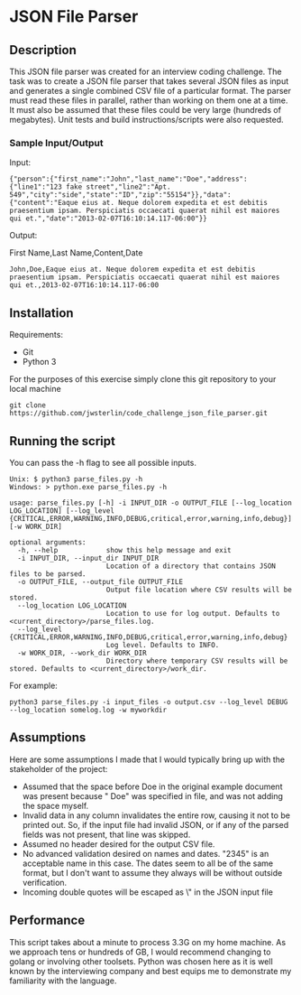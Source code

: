 # JSON File Parser
## Description
This JSON file parser was created for an interview coding challenge.  The task was to create a JSON file parser that takes several JSON files as input and generates a single combined CSV file of a particular format.  The parser must read these files in parallel, rather than working on them one at a time.  It must also be assumed that these files could be very large (hundreds of megabytes).  Unit tests and build instructions/scripts were also requested.
### Sample Input/Output
Input:
```
{"person":{"first_name":"John","last_name":"Doe","address":{"line1":"123 fake street","line2":"Apt. 549","city":"side","state":"ID","zip":"55154"}},"data":{"content":"Eaque eius at. Neque dolorem expedita et est debitis praesentium ipsam. Perspiciatis occaecati quaerat nihil est maiores qui et.","date":"2013-02-07T16:10:14.117-06:00"}}
```
Output:

First Name,Last Name,Content,Date
```
John,Doe,Eaque eius at. Neque dolorem expedita et est debitis praesentium ipsam. Perspiciatis occaecati quaerat nihil est maiores qui et.,2013-02-07T16:10:14.117-06:00
```

## Installation
Requirements:
* Git
* Python 3

For the purposes of this exercise simply clone this git repository to your local machine
```
git clone https://github.com/jwsterlin/code_challenge_json_file_parser.git
```

## Running the script
You can pass the -h flag to see all possible inputs.

```
Unix: $ python3 parse_files.py -h
Windows: > python.exe parse_files.py -h

usage: parse_files.py [-h] -i INPUT_DIR -o OUTPUT_FILE [--log_location LOG_LOCATION] [--log_level {CRITICAL,ERROR,WARNING,INFO,DEBUG,critical,error,warning,info,debug}] [-w WORK_DIR]

optional arguments:
  -h, --help            show this help message and exit
  -i INPUT_DIR, --input_dir INPUT_DIR
                        Location of a directory that contains JSON files to be parsed.
  -o OUTPUT_FILE, --output_file OUTPUT_FILE
                        Output file location where CSV results will be stored.
  --log_location LOG_LOCATION
                        Location to use for log output. Defaults to <current_directory>/parse_files.log.
  --log_level {CRITICAL,ERROR,WARNING,INFO,DEBUG,critical,error,warning,info,debug}
                        Log level. Defaults to INFO.
  -w WORK_DIR, --work_dir WORK_DIR
                        Directory where temporary CSV results will be stored. Defaults to <current_directory>/work_dir.
```

For example:
```
python3 parse_files.py -i input_files -o output.csv --log_level DEBUG --log_location somelog.log -w myworkdir
```

## Assumptions
Here are some assumptions I made that I would typically bring up with the stakeholder of the project:
* Assumed that the space before Doe in the original example document was present because " Doe" was specified in file, and was not adding the space myself.
* Invalid data in any column invalidates the entire row, causing it not to be printed out.  So, if the input file had invalid JSON, or if any of the parsed fields was not present, that line was skipped.
* Assumed no header desired for the output CSV file.
* No advanced validation desired on names and dates.  "2345" is an acceptable name in this case.  The dates seem to all be of the same format, but I don't want to assume they always will be without outside verification.
* Incoming double quotes will be escaped as \\" in the JSON input file

## Performance
This script takes about a minute to process 3.3G on my home machine.  As we approach tens or hundreds of GB, I would recommend changing to golang or involving other toolsets.  Python was chosen here as it is well known by the interviewing company and best equips me to demonstrate my familiarity with the language.